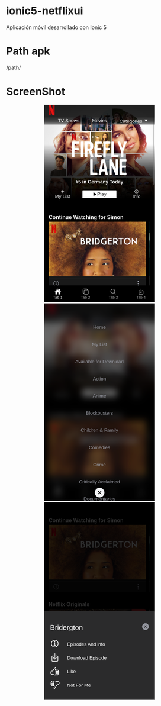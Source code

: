 # ionic5-netflixui
Aplicación móvil desarrollado con Ionic 5

# Path apk
/path/

# ScreenShot
<p align="center">
  <img src="apk/ss3.png" width="300" title="hover text">
  <img src="apk/ss2.png" width="300" title="hover text">
  <img src="apk/ss1.png" width="300" alt="accessibility text">
</p>
